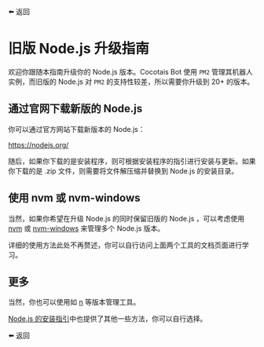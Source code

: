 <script setup lang="ts">
    const params = window.location.search.substring(1).split('&').reduce((acc, cur) => {
        const [key, value] = cur.split('=');
        acc[key] = value;
        return acc;
    }, {} as Record<string, string>);
</script>

<a v-if="'return' in params" :href="params['return']"> ⬅️ 返回 </a>

# 旧版 Node.js 升级指南

欢迎你跟随本指南升级你的 Node.js 版本。Cocotais Bot 使用 `PM2` 管理其机器人实例，而旧版的 Node.js 对 `PM2` 的支持性较差，所以需要你升级到 20+ 的版本。

## 通过官网下载新版的 Node.js

你可以通过官方网站下载新版本的 Node.js：

https://nodejs.org/

随后，如果你下载的是安装程序，则可根据安装程序的指引进行安装与更新。如果你下载的是 .zip 文件，则需要将文件解压缩并替换到 Node.js 的安装目录。

## 使用 nvm 或 nvm-windows

当然，如果你希望在升级 Node.js 的同时保留旧版的 Node.js ，可以考虑使用 [nvm](https://github.com/nvm-sh/nvm) 或 [nvm-windows](https://github.com/coreybutler/nvm-windows) 来管理多个 Node.js 版本。

详细的使用方法此处不再赘述，你可以自行访问上面两个工具的文档页面进行学习。

## 更多

当然，你也可以使用如 [n](https://www.npmjs.com/package/n) 等版本管理工具。

[Node.js 的安装指引](https://nodejs.org/zh-cn/download/package-manager)中也提供了其他一些方法，你可以自行选择。

<a v-if="'return' in params" :href="params['return']"> ⬅️ 返回 </a>